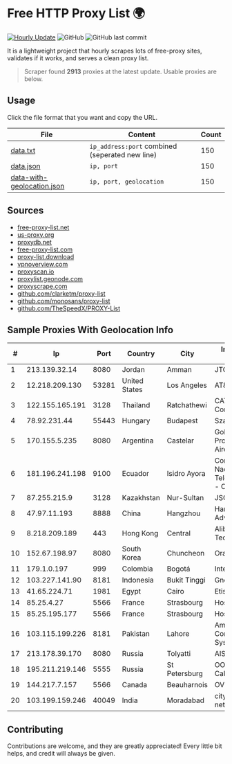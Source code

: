 
# Free HTTP Proxy List 🌍

[![Hourly Update](https://github.com/mertguvencli/http-proxy-list/actions/workflows/main.yml/badge.svg?branch=main)](https://github.com/mertguvencli/http-proxy-list/actions/workflows/main.yml)
![GitHub](https://img.shields.io/github/license/mertguvencli/http-proxy-list)
![GitHub last commit](https://img.shields.io/github/last-commit/mertguvencli/http-proxy-list)

It is a lightweight project that hourly scrapes lots of free-proxy sites, validates if it works, and serves a clean proxy list.


> Scraper found **2913** proxies at the latest update. Usable proxies are below.

## Usage

Click the file format that you want and copy the URL.


|File|Content|Count|
|----|-------|-----|
|[data.txt](https://raw.githubusercontent.com/mertguvencli/http-proxy-list/main/proxy-list/data.txt)|`ip_address:port` combined (seperated new line)|150|
|[data.json](https://raw.githubusercontent.com/mertguvencli/http-proxy-list/main/proxy-list/data.json)|`ip, port`|150|
|[data-with-geolocation.json](https://raw.githubusercontent.com/mertguvencli/http-proxy-list/main/proxy-list/data-with-geolocation.json)|`ip, port, geolocation`|150|

## Sources

* [free-proxy-list.net](https://free-proxy-list.net)
* [us-proxy.org](https://www.us-proxy.org)
* [proxydb.net](http://proxydb.net)
* [free-proxy-list.com](https://free-proxy-list.com/?page=&port=&type%5B%5D=http&type%5B%5D=https&up_time=0&search=Search)
* [proxy-list.download](https://www.proxy-list.download/HTTP)
* [vpnoverview.com](https://vpnoverview.com/privacy/anonymous-browsing/free-proxy-servers)
* [proxyscan.io](https://www.proxyscan.io)
* [proxylist.geonode.com](https://proxylist.geonode.com/api/proxy-list?limit=300&page=1&sort_by=lastChecked&sort_type=desc&protocols=http,https)
* [proxyscrape.com](https://api.proxyscrape.com/v2/?request=displayproxies&protocol=http&timeout=10000&country=all&ssl=all&anonymity=all)
* [github.com/clarketm/proxy-list](https://raw.githubusercontent.com/clarketm/proxy-list/master/proxy-list-raw.txt)
* [github.com/monosans/proxy-list](https://raw.githubusercontent.com/monosans/proxy-list/main/proxies/http.txt)
* [github.com/TheSpeedX/PROXY-List](https://raw.githubusercontent.com/TheSpeedX/PROXY-List/master/http.txt)


## Sample Proxies With Geolocation Info

|#|Ip|Port|Country|City|Internet Service Provider|
|-|--|----|-------|----|-------------------------|
|1|213.139.32.14|8080|Jordan|Amman|JTC|
|2|12.218.209.130|53281|United States|Los Angeles|AT&T Services, Inc.|
|3|122.155.165.191|3128|Thailand|Ratchathewi|CAT Telecom Public Company Limited|
|4|78.92.231.44|55443|Hungary|Budapest|Szatmarnet|
|5|170.155.5.235|8080|Argentina|Castelar|Gobernacion de la Provincia de Buenos Aires|
|6|181.196.241.198|9100|Ecuador|Isidro Ayora|Corporacion Nacional De Telecomunicaciones - CNT EP|
|7|87.255.215.9|3128|Kazakhstan|Nur-Sultan|JSC Transtelecom|
|8|47.97.11.193|8888|China|Hangzhou|Hangzhou Alibaba Advertising Co|
|9|8.218.209.189|443|Hong Kong|Central|Alibaba (US) Technology Co., Ltd.|
|10|152.67.198.97|8080|South Korea|Chuncheon|Oracle Corporation|
|11|179.1.0.197|999|Colombia|Bogotá|Internexa S.a. E.S.P|
|12|103.227.141.90|8181|Indonesia|Bukit Tinggi|Gnet Biaro Akses|
|13|41.65.224.71|1981|Egypt|Cairo|Etisalat Misr|
|14|85.25.4.27|5566|France|Strasbourg|Host Europe GmbH|
|15|85.25.195.177|5566|France|Strasbourg|Host Europe GmbH|
|16|103.115.199.226|8181|Pakistan|Lahore|Ambitions Communication System|
|17|213.178.39.170|8080|Russia|Tolyatti|AIST Networks|
|18|195.211.219.146|5555|Russia|St Petersburg|OOO "Sestroretskoe Cable Television"|
|19|144.217.7.157|5566|Canada|Beauharnois|OVH SAS|
|20|103.199.159.246|40049|India|Moradabad|city broadband network pvt.ltd|



## Contributing

Contributions are welcome, and they are greatly appreciated! Every
little bit helps, and credit will always be given.

